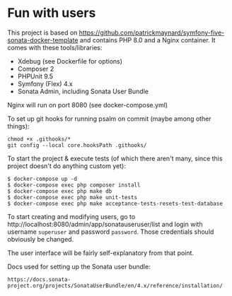 # Fun with users

This project is based on https://github.com/patrickmaynard/symfony-five-sonata-docker-template and contains PHP 8.0 and a Nginx container.
It comes with these tools/libraries:
* Xdebug (see Dockerfile for options)
* Composer 2
* PHPUnit 9.5
* Symfony (Flex) 4.x
* Sonata Admin, including Sonata User Bundle

Nginx will run on port 8080 (see docker-compose.yml)

To set up git hooks for running psalm on commit (maybe among other things):
```shell
chmod +x .githooks/*
git config --local core.hooksPath .githooks/
```

To start the project & execute tests (of which there aren't many, since this project doesn't do anything custom yet):
```shell
$ docker-compose up -d
$ docker-compose exec php composer install
$ docker-compose exec php make db
$ docker-compose exec php make unit-tests
$ docker-compose exec php make acceptance-tests-resets-test-database
```

To start creating and modifying users, go to http://localhost:8080/admin/app/sonatauseruser/list and login with username `superuser` and password `password`. Those credentials should obviously be changed.

The user interface will be fairly self-explanatory from that point.

Docs used for setting up the Sonata user bundle:
```
https://docs.sonata-project.org/projects/SonataUserBundle/en/4.x/reference/installation/
```

